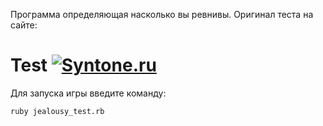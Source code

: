 Программа определяющая насколько вы ревнивы. Оригинал теста на сайте:

# Test [![Syntone.ru](https://syntone.ru/psytesty/revnivy-li-vy-test-dlya-zhenshhin.svg)](http://syntone.ru/psytesty/revnivy-li-vy-test-dlya-zhenshhin)

Для запуска игры введите команду:
```
ruby jealousy_test.rb
```
